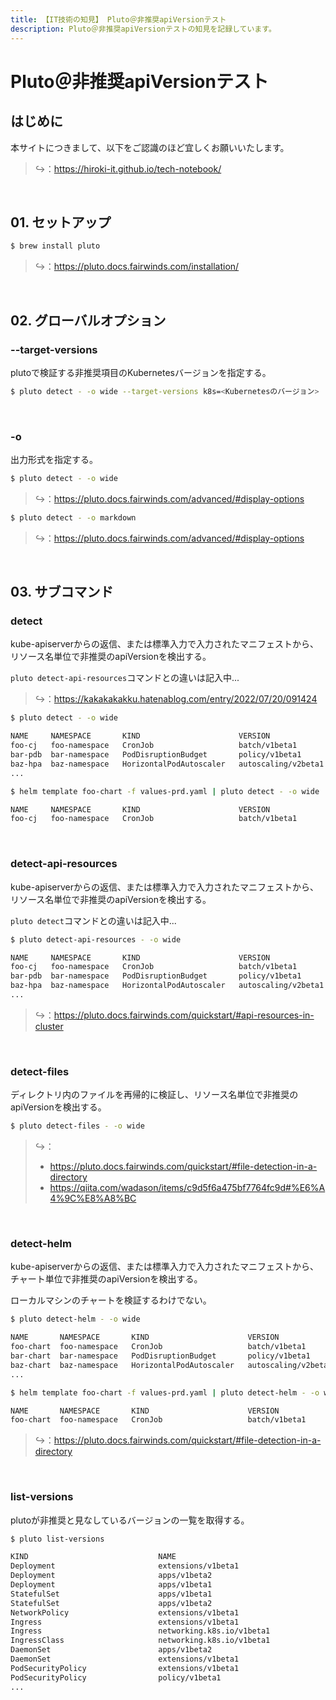 ```yaml
---
title: 【IT技術の知見】 Pluto＠非推奨apiVersionテスト
description: Pluto＠非推奨apiVersionテストの知見を記録しています。
---
```


# Pluto＠非推奨apiVersionテスト

## はじめに

本サイトにつきまして、以下をご認識のほど宜しくお願いいたします。

> ↪️：https://hiroki-it.github.io/tech-notebook/

<br>

## 01. セットアップ

```bash
$ brew install pluto
```

> ↪️：https://pluto.docs.fairwinds.com/installation/

<br>

## 02. グローバルオプション

### --target-versions

plutoで検証する非推奨項目のKubernetesバージョンを指定する。

```bash
$ pluto detect - -o wide --target-versions k8s=<Kubernetesのバージョン>
```

<br>

### -o

出力形式を指定する。

```bash
$ pluto detect - -o wide
```

> ↪️：https://pluto.docs.fairwinds.com/advanced/#display-options

```bash
$ pluto detect - -o markdown
```

> ↪️：https://pluto.docs.fairwinds.com/advanced/#display-options

<br>

## 03. サブコマンド

### detect

kube-apiserverからの返信、または標準入力で入力されたマニフェストから、リソース名単位で非推奨のapiVersionを検出する。

`pluto detect-api-resources`コマンドとの違いは記入中...

> ↪️：https://kakakakakku.hatenablog.com/entry/2022/07/20/091424

```bash
$ pluto detect - -o wide

NAME     NAMESPACE       KIND                      VERSION               REPLACEMENT      DEPRECATED   DEPRECATED IN   REMOVED   REMOVED IN
foo-cj   foo-namespace   CronJob                   batch/v1beta1         batch/v1         true         v1.21.0         false     v1.25.0
bar-pdb  bar-namespace   PodDisruptionBudget       policy/v1beta1        policy/v1        true         v1.21.0         false     v1.25.0
baz-hpa  baz-namespace   HorizontalPodAutoscaler   autoscaling/v2beta1   autoscaling/v2   true         v1.22.0         false     v1.25.0
...
```

```bash
$ helm template foo-chart -f values-prd.yaml | pluto detect - -o wide

NAME     NAMESPACE       KIND                      VERSION               REPLACEMENT      DEPRECATED   DEPRECATED IN   REMOVED   REMOVED IN
foo-cj   foo-namespace   CronJob                   batch/v1beta1         batch/v1         true         v1.21.0         false     v1.25.0
```

<br>

### detect-api-resources

kube-apiserverからの返信、または標準入力で入力されたマニフェストから、リソース名単位で非推奨のapiVersionを検出する。

`pluto detect`コマンドとの違いは記入中...

```bash
$ pluto detect-api-resources - -o wide

NAME     NAMESPACE       KIND                      VERSION               REPLACEMENT      DEPRECATED   DEPRECATED IN   REMOVED   REMOVED IN
foo-cj   foo-namespace   CronJob                   batch/v1beta1         batch/v1         true         v1.21.0         false     v1.25.0
bar-pdb  bar-namespace   PodDisruptionBudget       policy/v1beta1        policy/v1        true         v1.21.0         false     v1.25.0
baz-hpa  baz-namespace   HorizontalPodAutoscaler   autoscaling/v2beta1   autoscaling/v2   true         v1.22.0         false     v1.25.0
...
```

> ↪️：https://pluto.docs.fairwinds.com/quickstart/#api-resources-in-cluster

<br>

### detect-files

ディレクトリ内のファイルを再帰的に検証し、リソース名単位で非推奨のapiVersionを検出する。

```bash
$ pluto detect-files - -o wide
```

> ↪️：
>
> - https://pluto.docs.fairwinds.com/quickstart/#file-detection-in-a-directory
> - https://qiita.com/wadason/items/c9d5f6a475bf7764fc9d#%E6%A4%9C%E8%A8%BC

<br>

### detect-helm

kube-apiserverからの返信、または標準入力で入力されたマニフェストから、チャート単位で非推奨のapiVersionを検出する。

ローカルマシンのチャートを検証するわけでない。

```bash
$ pluto detect-helm - -o wide

NAME       NAMESPACE       KIND                      VERSION               REPLACEMENT      DEPRECATED   DEPRECATED IN   REMOVED   REMOVED IN
foo-chart  foo-namespace   CronJob                   batch/v1beta1         batch/v1         true         v1.21.0         false     v1.25.0
bar-chart  bar-namespace   PodDisruptionBudget       policy/v1beta1        policy/v1        true         v1.21.0         false     v1.25.0
baz-chart  baz-namespace   HorizontalPodAutoscaler   autoscaling/v2beta1   autoscaling/v2   true         v1.22.0         false     v1.25.0
...
```

```bash
$ helm template foo-chart -f values-prd.yaml | pluto detect-helm - -o wide

NAME       NAMESPACE       KIND                      VERSION               REPLACEMENT      DEPRECATED   DEPRECATED IN   REMOVED   REMOVED IN
foo-chart  foo-namespace   CronJob                   batch/v1beta1         batch/v1         true         v1.21.0         false     v1.25.0
```

> ↪️：https://pluto.docs.fairwinds.com/quickstart/#file-detection-in-a-directory

<br>

### list-versions

plutoが非推奨と見なしているバージョンの一覧を取得する。

```bash
$ pluto list-versions

KIND                             NAME                                   DEPRECATED IN   REMOVED IN   REPLACEMENT                            COMPONENT
Deployment                       extensions/v1beta1                     v1.9.0          v1.16.0      apps/v1                                k8s
Deployment                       apps/v1beta2                           v1.9.0          v1.16.0      apps/v1                                k8s
Deployment                       apps/v1beta1                           v1.9.0          v1.16.0      apps/v1                                k8s
StatefulSet                      apps/v1beta1                           v1.9.0          v1.16.0      apps/v1                                k8s
StatefulSet                      apps/v1beta2                           v1.9.0          v1.16.0      apps/v1                                k8s
NetworkPolicy                    extensions/v1beta1                     v1.9.0          v1.16.0      networking.k8s.io/v1                   k8s
Ingress                          extensions/v1beta1                     v1.14.0         v1.22.0      networking.k8s.io/v1                   k8s
Ingress                          networking.k8s.io/v1beta1              v1.19.0         v1.22.0      networking.k8s.io/v1                   k8s
IngressClass                     networking.k8s.io/v1beta1              v1.19.0         v1.22.0      networking.k8s.io/v1                   k8s
DaemonSet                        apps/v1beta2                           v1.9.0          v1.16.0      apps/v1                                k8s
DaemonSet                        extensions/v1beta1                     v1.9.0          v1.16.0      apps/v1                                k8s
PodSecurityPolicy                extensions/v1beta1                     v1.10.0         v1.16.0      policy/v1beta1                         k8s
PodSecurityPolicy                policy/v1beta1                         v1.21.0         v1.25.0      n/a                                    k8s
...
```

<br>
